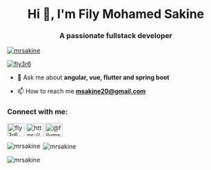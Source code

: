 <h1 align="center">Hi 👋, I'm Fily Mohamed Sakine</h1>
<h3 align="center">A passionate fullstack developer</h3>

<p align="left"> <a href="https://github.com/ryo-ma/github-profile-trophy"><img src="https://github-profile-trophy.vercel.app/?username=mrsakine" alt="mrsakine" /></a> </p>

<p align="left"> <a href="https://twitter.com/mr_sakine" target="blank"><img src="https://img.shields.io/twitter/follow/fly3r6?logo=twitter&style=for-the-badge" alt="fly3r6" /></a> </p>

- 💬 Ask me about **angular, vue, flutter and spring boot**

- 📫 How to reach me **msakine20@gmail.com**

<h3 align="left">Connect with me:</h3>
<p align="left">
<a href="https://twitter.com/fly3r6" target="blank"><img align="center" src="https://raw.githubusercontent.com/rahuldkjain/github-profile-readme-generator/master/src/images/icons/Social/twitter.svg" alt="fly3r6" height="30" width="40" /></a>
<a href="https://linkedin.com/in/https://www.linkedin.com/in/fily-mohamed-sakine-a44162146/" target="blank"><img align="center" src="https://raw.githubusercontent.com/rahuldkjain/github-profile-readme-generator/master/src/images/icons/Social/linked-in-alt.svg" alt="https://www.linkedin.com/in/fily-mohamed-sakine-a44162146/" height="30" width="40" /></a>
<a href="https://hashnode.com/@filymsakine594" target="blank"><img align="center" src="https://raw.githubusercontent.com/rahuldkjain/github-profile-readme-generator/master/src/images/icons/Social/hashnode.svg" alt="@filymsakine594" height="30" width="40" /></a>
</p>

<p><img align="left" src="https://github-readme-stats.vercel.app/api/top-langs?username=mrsakine&show_icons=true&locale=en&layout=compact" alt="mrsakine" /></p>

<p>&nbsp;<img align="center" src="https://github-readme-stats.vercel.app/api?username=mrsakine&show_icons=true&locale=en" alt="mrsakine" /></p>

<p><img align="center" src="https://github-readme-streak-stats.herokuapp.com/?user=mrsakine&" alt="mrsakine" /></p>

